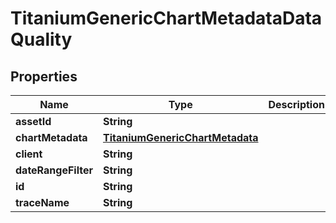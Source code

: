 

# TitaniumGenericChartMetadataDataQuality


## Properties

| Name | Type | Description | Notes |
|------------ | ------------- | ------------- | -------------|
|**assetId** | **String** |  |  [optional] |
|**chartMetadata** | [**TitaniumGenericChartMetadata**](TitaniumGenericChartMetadata.md) |  |  [optional] |
|**client** | **String** |  |  [optional] |
|**dateRangeFilter** | **String** |  |  [optional] |
|**id** | **String** |  |  [optional] |
|**traceName** | **String** |  |  [optional] |



